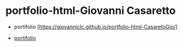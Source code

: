 # portfolio-html-Giovanni Casaretto
* portifolio [https://giovanniclc.github.io/portfolio-html-CasaretoGio/]

* [portifolio]([https://website-name.com](https://giovanniclc.github.io/portfolio-html-CasaretoGio/))
